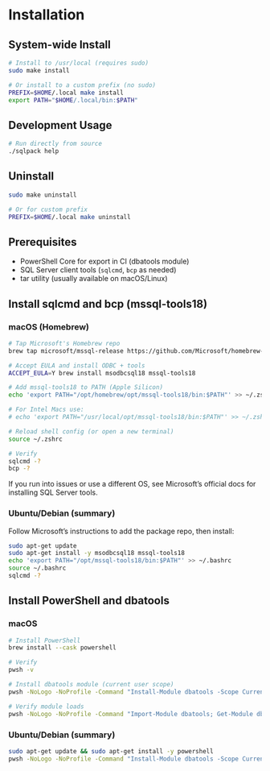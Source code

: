 # Installation

## System-wide Install

```bash
# Install to /usr/local (requires sudo)
sudo make install

# Or install to a custom prefix (no sudo)
PREFIX=$HOME/.local make install
export PATH="$HOME/.local/bin:$PATH"
```

## Development Usage

```bash
# Run directly from source
./sqlpack help
```

## Uninstall

```bash
sudo make uninstall

# Or for custom prefix
PREFIX=$HOME/.local make uninstall
```

## Prerequisites
- PowerShell Core for export in CI (dbatools module)
- SQL Server client tools (`sqlcmd`, `bcp` as needed)
- tar utility (usually available on macOS/Linux)

## Install sqlcmd and bcp (mssql-tools18)

### macOS (Homebrew)

```bash
# Tap Microsoft's Homebrew repo
brew tap microsoft/mssql-release https://github.com/Microsoft/homebrew-mssql-release

# Accept EULA and install ODBC + tools
ACCEPT_EULA=Y brew install msodbcsql18 mssql-tools18

# Add mssql-tools18 to PATH (Apple Silicon)
echo 'export PATH="/opt/homebrew/opt/mssql-tools18/bin:$PATH"' >> ~/.zshrc

# For Intel Macs use:
# echo 'export PATH="/usr/local/opt/mssql-tools18/bin:$PATH"' >> ~/.zshrc

# Reload shell config (or open a new terminal)
source ~/.zshrc

# Verify
sqlcmd -?
bcp -?
```

If you run into issues or use a different OS, see Microsoft’s official docs for installing SQL Server tools.

### Ubuntu/Debian (summary)

Follow Microsoft’s instructions to add the package repo, then install:

```bash
sudo apt-get update
sudo apt-get install -y msodbcsql18 mssql-tools18
echo 'export PATH="/opt/mssql-tools18/bin:$PATH"' >> ~/.bashrc
source ~/.bashrc
sqlcmd -?
```

## Install PowerShell and dbatools

### macOS

```bash
# Install PowerShell
brew install --cask powershell

# Verify
pwsh -v

# Install dbatools module (current user scope)
pwsh -NoLogo -NoProfile -Command "Install-Module dbatools -Scope CurrentUser -Force"

# Verify module loads
pwsh -NoLogo -NoProfile -Command "Import-Module dbatools; Get-Module dbatools"
```

### Ubuntu/Debian (summary)

```bash
sudo apt-get update && sudo apt-get install -y powershell
pwsh -NoLogo -NoProfile -Command "Install-Module dbatools -Scope CurrentUser -Force"
```
